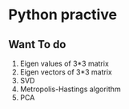 # Python practive


## Want To do
1. Eigen values of 3*3 matrix
2. Eigen vectors of 3*3 matrix
3. SVD
4. Metropolis-Hastings algorithm
5. PCA
